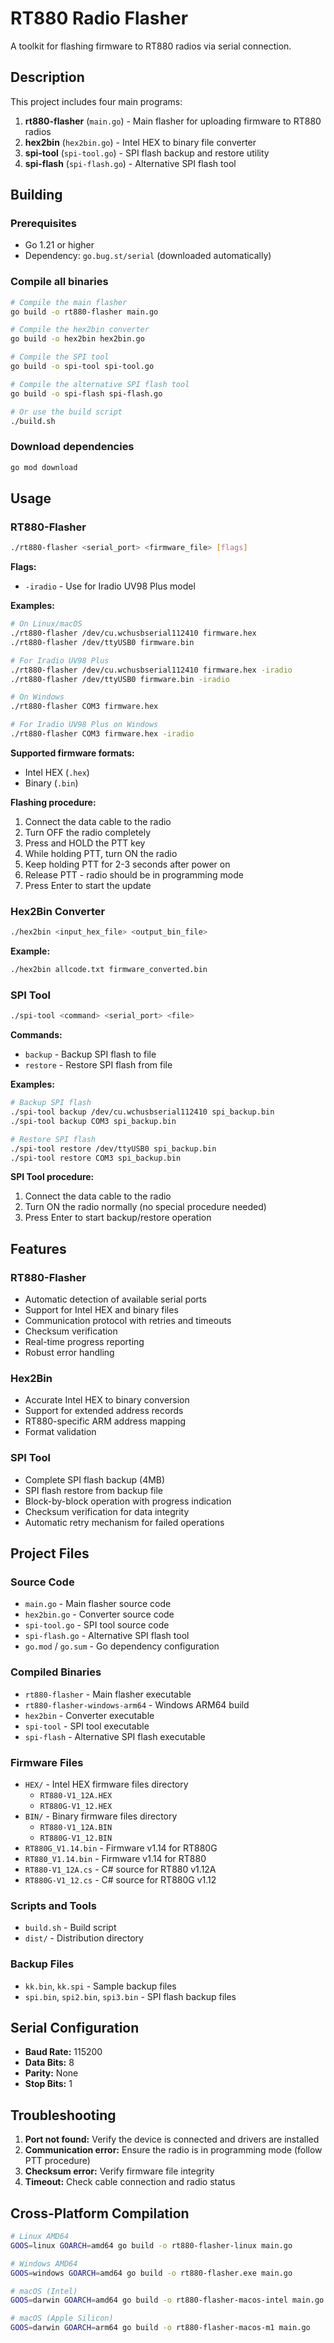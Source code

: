 # RT880 Radio Flasher

A toolkit for flashing firmware to RT880 radios via serial connection.

## Description

This project includes four main programs:

1. **rt880-flasher** (`main.go`) - Main flasher for uploading firmware to RT880 radios
2. **hex2bin** (`hex2bin.go`) - Intel HEX to binary file converter
3. **spi-tool** (`spi-tool.go`) - SPI flash backup and restore utility
4. **spi-flash** (`spi-flash.go`) - Alternative SPI flash tool

## Building

### Prerequisites

- Go 1.21 or higher
- Dependency: `go.bug.st/serial` (downloaded automatically)

### Compile all binaries

```bash
# Compile the main flasher
go build -o rt880-flasher main.go

# Compile the hex2bin converter
go build -o hex2bin hex2bin.go

# Compile the SPI tool
go build -o spi-tool spi-tool.go

# Compile the alternative SPI flash tool
go build -o spi-flash spi-flash.go

# Or use the build script
./build.sh
```

### Download dependencies

```bash
go mod download
```

## Usage

### RT880-Flasher

```bash
./rt880-flasher <serial_port> <firmware_file> [flags]
```

**Flags:**
- `-iradio` - Use for Iradio UV98 Plus model

**Examples:**
```bash
# On Linux/macOS
./rt880-flasher /dev/cu.wchusbserial112410 firmware.hex
./rt880-flasher /dev/ttyUSB0 firmware.bin

# For Iradio UV98 Plus
./rt880-flasher /dev/cu.wchusbserial112410 firmware.hex -iradio
./rt880-flasher /dev/ttyUSB0 firmware.bin -iradio

# On Windows
./rt880-flasher COM3 firmware.hex

# For Iradio UV98 Plus on Windows
./rt880-flasher COM3 firmware.hex -iradio
```

**Supported firmware formats:**
- Intel HEX (`.hex`)
- Binary (`.bin`)

**Flashing procedure:**
1. Connect the data cable to the radio
2. Turn OFF the radio completely
3. Press and HOLD the PTT key
4. While holding PTT, turn ON the radio
5. Keep holding PTT for 2-3 seconds after power on
6. Release PTT - radio should be in programming mode
7. Press Enter to start the update

### Hex2Bin Converter

```bash
./hex2bin <input_hex_file> <output_bin_file>
```

**Example:**
```bash
./hex2bin allcode.txt firmware_converted.bin
```

### SPI Tool

```bash
./spi-tool <command> <serial_port> <file>
```

**Commands:**
- `backup` - Backup SPI flash to file
- `restore` - Restore SPI flash from file

**Examples:**
```bash
# Backup SPI flash
./spi-tool backup /dev/cu.wchusbserial112410 spi_backup.bin
./spi-tool backup COM3 spi_backup.bin

# Restore SPI flash
./spi-tool restore /dev/ttyUSB0 spi_backup.bin
./spi-tool restore COM3 spi_backup.bin
```

**SPI Tool procedure:**
1. Connect the data cable to the radio
2. Turn ON the radio normally (no special procedure needed)
3. Press Enter to start backup/restore operation

## Features

### RT880-Flasher
- Automatic detection of available serial ports
- Support for Intel HEX and binary files
- Communication protocol with retries and timeouts
- Checksum verification
- Real-time progress reporting
- Robust error handling

### Hex2Bin
- Accurate Intel HEX to binary conversion
- Support for extended address records
- RT880-specific ARM address mapping
- Format validation

### SPI Tool
- Complete SPI flash backup (4MB)
- SPI flash restore from backup file
- Block-by-block operation with progress indication
- Checksum verification for data integrity
- Automatic retry mechanism for failed operations

## Project Files

### Source Code
- `main.go` - Main flasher source code
- `hex2bin.go` - Converter source code
- `spi-tool.go` - SPI tool source code
- `spi-flash.go` - Alternative SPI flash tool
- `go.mod` / `go.sum` - Go dependency configuration

### Compiled Binaries
- `rt880-flasher` - Main flasher executable
- `rt880-flasher-windows-arm64` - Windows ARM64 build
- `hex2bin` - Converter executable
- `spi-tool` - SPI tool executable
- `spi-flash` - Alternative SPI flash executable

### Firmware Files
- `HEX/` - Intel HEX firmware files directory
  - `RT880-V1_12A.HEX`
  - `RT880G-V1_12.HEX`
- `BIN/` - Binary firmware files directory
  - `RT880-V1_12A.BIN`
  - `RT880G-V1_12.BIN`
- `RT880G_V1.14.bin` - Firmware v1.14 for RT880G
- `RT880_V1.14.bin` - Firmware v1.14 for RT880
- `RT880-V1_12A.cs` - C# source for RT880 v1.12A
- `RT880G-V1_12.cs` - C# source for RT880G v1.12

### Scripts and Tools
- `build.sh` - Build script
- `dist/` - Distribution directory

### Backup Files
- `kk.bin`, `kk.spi` - Sample backup files
- `spi.bin`, `spi2.bin`, `spi3.bin` - SPI flash backup files

## Serial Configuration

- **Baud Rate:** 115200
- **Data Bits:** 8
- **Parity:** None
- **Stop Bits:** 1

## Troubleshooting

1. **Port not found:** Verify the device is connected and drivers are installed
2. **Communication error:** Ensure the radio is in programming mode (follow PTT procedure)
3. **Checksum error:** Verify firmware file integrity
4. **Timeout:** Check cable connection and radio status

## Cross-Platform Compilation

```bash
# Linux AMD64
GOOS=linux GOARCH=amd64 go build -o rt880-flasher-linux main.go

# Windows AMD64
GOOS=windows GOARCH=amd64 go build -o rt880-flasher.exe main.go

# macOS (Intel)
GOOS=darwin GOARCH=amd64 go build -o rt880-flasher-macos-intel main.go

# macOS (Apple Silicon)
GOOS=darwin GOARCH=arm64 go build -o rt880-flasher-macos-m1 main.go
```